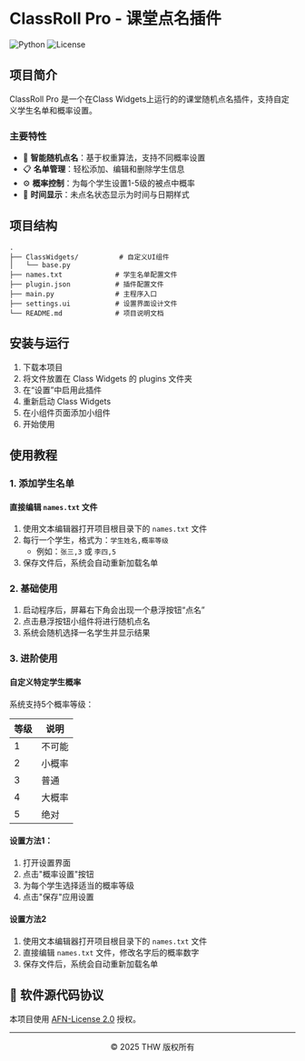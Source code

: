 # ClassRoll Pro - 课堂点名插件

![Python](https://img.shields.io/badge/python-3.8%2B-blue.svg)
![License](https://img.shields.io/badge/license-AFN--License%202.0-green.svg)

## 项目简介

ClassRoll Pro 是一个在Class Widgets上运行的的课堂随机点名插件，支持自定义学生名单和概率设置。

### 主要特性

- 🎯 **智能随机点名**：基于权重算法，支持不同概率设置
- 📋 **名单管理**：轻松添加、编辑和删除学生信息
- ⚙️ **概率控制**：为每个学生设置1-5级的被点中概率
- 📅 **时间显示**：未点名状态显示为时间与日期样式

## 项目结构

```
.
├── ClassWidgets/          # 自定义UI组件
│   └── base.py
├── names.txt             # 学生名单配置文件
├── plugin.json           # 插件配置文件
├── main.py               # 主程序入口
├── settings.ui           # 设置界面设计文件
└── README.md             # 项目说明文档
```


## 安装与运行

1. 下载本项目
2. 将文件放置在 Class Widgets 的 plugins 文件夹
3. 在“设置”中启用此插件
4. 重新启动 Class Widgets
5. 在小组件页面添加小组件
6. 开始使用

## 使用教程

### 1. 添加学生名单

#### 直接编辑 `names.txt` 文件

1. 使用文本编辑器打开项目根目录下的 `names.txt` 文件
2. 每行一个学生，格式为：`学生姓名,概率等级`
   - 例如：`张三,3` 或 `李四,5`
3. 保存文件后，系统会自动重新加载名单

### 2. 基础使用

1. 启动程序后，屏幕右下角会出现一个悬浮按钮“点名”
2. 点击悬浮按钮小组件将进行随机点名
3. 系统会随机选择一名学生并显示结果

### 3. 进阶使用

#### 自定义特定学生概率

系统支持5个概率等级：

| 等级 | 说明     |
|------|----------|
| 1    | 不可能   |
| 2    | 小概率   |
| 3    | 普通     |
| 4    | 大概率   |
| 5    | 绝对     |

#### 设置方法1：

1. 打开设置界面
2. 点击"概率设置"按钮
3. 为每个学生选择适当的概率等级
4. 点击"保存"应用设置

#### 设置方法2

1. 使用文本编辑器打开项目根目录下的 `names.txt` 文件
2. 直接编辑 `names.txt` 文件，修改名字后的概率数字
3. 保存文件后，系统会自动重新加载名单

## 📄 软件源代码协议

本项目使用 [AFN-License 2.0](LICENSE) 授权。

---

<div align="center">
    <p>© 2025 THW 版权所有</p>
</div>
